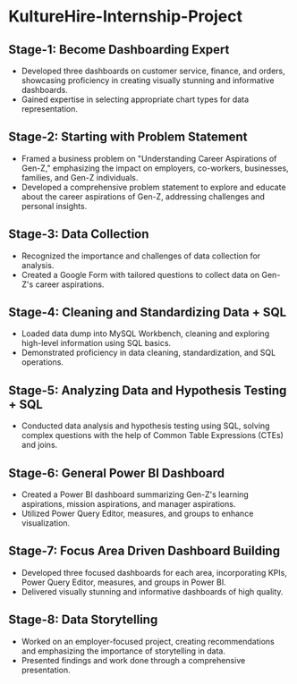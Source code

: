# KultureHire-Internship-Project

## Stage-1: Become Dashboarding Expert

- Developed three dashboards on customer service, finance, and orders, showcasing proficiency in creating visually stunning and informative dashboards.
- Gained expertise in selecting appropriate chart types for data representation.

## Stage-2: Starting with Problem Statement

- Framed a business problem on "Understanding Career Aspirations of Gen-Z," emphasizing the impact on employers, co-workers, businesses, families, and Gen-Z individuals.
- Developed a comprehensive problem statement to explore and educate about the career aspirations of Gen-Z, addressing challenges and personal insights.

## Stage-3: Data Collection

- Recognized the importance and challenges of data collection for analysis.
- Created a Google Form with tailored questions to collect data on Gen-Z's career aspirations.

## Stage-4: Cleaning and Standardizing Data + SQL

- Loaded data dump into MySQL Workbench, cleaning and exploring high-level information using SQL basics.
- Demonstrated proficiency in data cleaning, standardization, and SQL operations.

## Stage-5: Analyzing Data and Hypothesis Testing + SQL

- Conducted data analysis and hypothesis testing using SQL, solving complex questions with the help of Common Table Expressions (CTEs) and joins.

## Stage-6: General Power BI Dashboard

- Created a Power BI dashboard summarizing Gen-Z's learning aspirations, mission aspirations, and manager aspirations.
- Utilized Power Query Editor, measures, and groups to enhance visualization.

## Stage-7: Focus Area Driven Dashboard Building

- Developed three focused dashboards for each area, incorporating KPIs, Power Query Editor, measures, and groups in Power BI.
- Delivered visually stunning and informative dashboards of high quality.

## Stage-8: Data Storytelling

- Worked on an employer-focused project, creating recommendations and emphasizing the importance of storytelling in data.
- Presented findings and work done through a comprehensive presentation.
